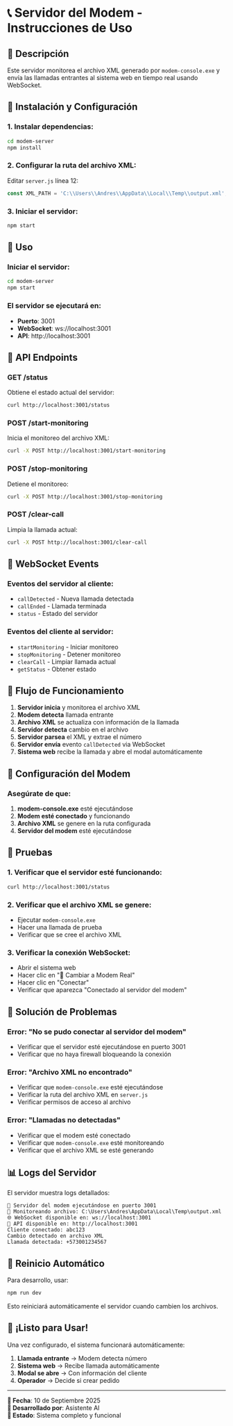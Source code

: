 # 📞 Servidor del Modem - Instrucciones de Uso

## 🎯 **Descripción**

Este servidor monitorea el archivo XML generado por `modem-console.exe` y envía las llamadas entrantes al sistema web en tiempo real usando WebSocket.

## 🚀 **Instalación y Configuración**

### **1. Instalar dependencias:**
```bash
cd modem-server
npm install
```

### **2. Configurar la ruta del archivo XML:**
Editar `server.js` línea 12:
```javascript
const XML_PATH = 'C:\\Users\\Andres\\AppData\\Local\\Temp\\output.xml';
```

### **3. Iniciar el servidor:**
```bash
npm start
```

## 🔧 **Uso**

### **Iniciar el servidor:**
```bash
cd modem-server
npm start
```

### **El servidor se ejecutará en:**
- **Puerto**: 3001
- **WebSocket**: ws://localhost:3001
- **API**: http://localhost:3001

## 📡 **API Endpoints**

### **GET /status**
Obtiene el estado actual del servidor:
```bash
curl http://localhost:3001/status
```

### **POST /start-monitoring**
Inicia el monitoreo del archivo XML:
```bash
curl -X POST http://localhost:3001/start-monitoring
```

### **POST /stop-monitoring**
Detiene el monitoreo:
```bash
curl -X POST http://localhost:3001/stop-monitoring
```

### **POST /clear-call**
Limpia la llamada actual:
```bash
curl -X POST http://localhost:3001/clear-call
```

## 🔌 **WebSocket Events**

### **Eventos del servidor al cliente:**
- `callDetected` - Nueva llamada detectada
- `callEnded` - Llamada terminada
- `status` - Estado del servidor

### **Eventos del cliente al servidor:**
- `startMonitoring` - Iniciar monitoreo
- `stopMonitoring` - Detener monitoreo
- `clearCall` - Limpiar llamada actual
- `getStatus` - Obtener estado

## 🎯 **Flujo de Funcionamiento**

1. **Servidor inicia** y monitorea el archivo XML
2. **Modem detecta** llamada entrante
3. **Archivo XML** se actualiza con información de la llamada
4. **Servidor detecta** cambio en el archivo
5. **Servidor parsea** el XML y extrae el número
6. **Servidor envía** evento `callDetected` via WebSocket
7. **Sistema web** recibe la llamada y abre el modal automáticamente

## 🔧 **Configuración del Modem**

### **Asegúrate de que:**
1. **modem-console.exe** esté ejecutándose
2. **Modem esté conectado** y funcionando
3. **Archivo XML** se genere en la ruta configurada
4. **Servidor del modem** esté ejecutándose

## 🧪 **Pruebas**

### **1. Verificar que el servidor esté funcionando:**
```bash
curl http://localhost:3001/status
```

### **2. Verificar que el archivo XML se genere:**
- Ejecutar `modem-console.exe`
- Hacer una llamada de prueba
- Verificar que se cree el archivo XML

### **3. Verificar la conexión WebSocket:**
- Abrir el sistema web
- Hacer clic en "🔌 Cambiar a Modem Real"
- Hacer clic en "Conectar"
- Verificar que aparezca "Conectado al servidor del modem"

## 🚨 **Solución de Problemas**

### **Error: "No se pudo conectar al servidor del modem"**
- Verificar que el servidor esté ejecutándose en puerto 3001
- Verificar que no haya firewall bloqueando la conexión

### **Error: "Archivo XML no encontrado"**
- Verificar que `modem-console.exe` esté ejecutándose
- Verificar la ruta del archivo XML en `server.js`
- Verificar permisos de acceso al archivo

### **Error: "Llamadas no detectadas"**
- Verificar que el modem esté conectado
- Verificar que `modem-console.exe` esté monitoreando
- Verificar que el archivo XML se esté generando

## 📊 **Logs del Servidor**

El servidor muestra logs detallados:
```
🚀 Servidor del modem ejecutándose en puerto 3001
📁 Monitoreando archivo: C:\Users\Andres\AppData\Local\Temp\output.xml
🌐 WebSocket disponible en: ws://localhost:3001
📡 API disponible en: http://localhost:3001
Cliente conectado: abc123
Cambio detectado en archivo XML
Llamada detectada: +573001234567
```

## 🔄 **Reinicio Automático**

Para desarrollo, usar:
```bash
npm run dev
```

Esto reiniciará automáticamente el servidor cuando cambien los archivos.

## 🎉 **¡Listo para Usar!**

Una vez configurado, el sistema funcionará automáticamente:
1. **Llamada entrante** → Modem detecta número
2. **Sistema web** → Recibe llamada automáticamente
3. **Modal se abre** → Con información del cliente
4. **Operador** → Decide si crear pedido

---

**📅 Fecha**: 10 de Septiembre 2025  
**👤 Desarrollado por**: Asistente AI  
**🎯 Estado**: Sistema completo y funcional
